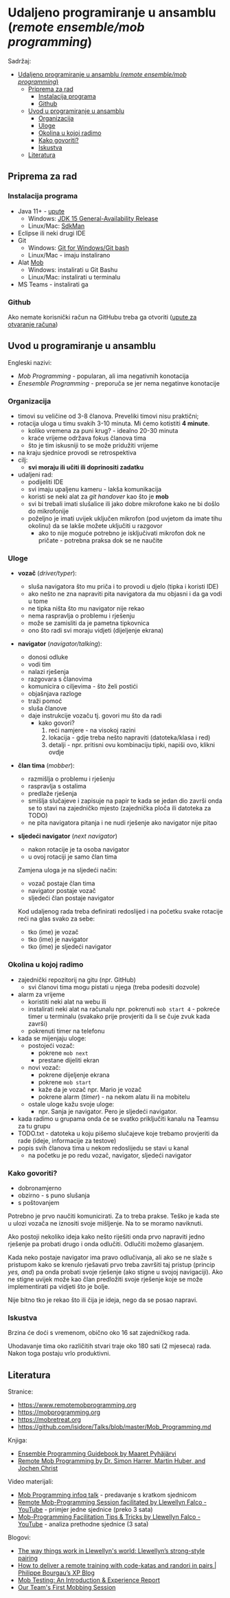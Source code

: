 # Udaljeno programiranje u ansamblu (*remote ensemble/mob programming*)

Sadržaj:
<!-- TOC -->

- [Udaljeno programiranje u ansamblu (*remote ensemble/mob programming*)](#udaljeno-programiranje-u-ansamblu-remote-ensemblemob-programming)
  - [Priprema za rad](#priprema-za-rad)
    - [Instalacija programa](#instalacija-programa)
    - [Github](#github)
  - [Uvod u programiranje u ansamblu](#uvod-u-programiranje-u-ansamblu)
    - [Organizacija](#organizacija)
    - [Uloge](#uloge)
    - [Okolina u kojoj radimo](#okolina-u-kojoj-radimo)
    - [Kako govoriti?](#kako-govoriti)
    - [Iskustva](#iskustva)
  - [Literatura](#literatura)

<!-- /TOC -->

## Priprema za rad

### Instalacija programa

- Java 11+ - [upute](https://www.fer.unizg.hr/_download/repository/01.1-Podesavanje_varijabli_okruzenja.pdf)
  - Windows: [JDK 15 General-Availability Release](https://jdk.java.net/15/)
  - Linux/Mac: [SdkMan](https://sdkman.io)
- Eclipse ili neki drugi IDE
- Git
  - Windows: [Git for Windows/Git bash](https://git-scm.com/download/win)
  - Linux/Mac - imaju instalirano
- Alat [Mob](https://mob.sh)
  - Windows: instalirati u Git Bashu
  - Linux/Mac: instalirati u terminalu
- MS Teams - instalirati ga

### Github

Ako nemate korisnički račun na GitHubu treba ga otvoriti ([upute za otvaranje računa](https://docs.github.com/en/free-pro-team@latest/github/getting-started-with-github/signing-up-for-a-new-github-account))

## Uvod u programiranje u ansamblu

Engleski nazivi:

- *Mob Programming* - popularan, ali ima negativnih konotacija
- *Enesemble Programming* - preporuča se jer nema negatinve konotacije

### Organizacija

- timovi su veličine od 3-8 članova. Preveliki timovi nisu praktični;
- rotacija uloga u timu svakih 3-10 minuta. Mi ćemo kotistiti **4 minute**.
  - koliko vremena za puni krug? - idealno 20-30 minuta
  - kraće vrijeme održava fokus članova tima
  - što je tim iskusniji to se može pridužiti vrijeme
- na kraju sjednice provodi se retrospektiva
- cilj:
  - **svi moraju ili učiti ili doprinositi zadatku**
- udaljeni rad:
  - podijeliti IDE
  - svi imaju upaljenu kameru - lakša komunikacija
  - koristi se neki alat za *git handover* kao što je **mob**
  - svi bi trebali imati slušalice ili jako dobre mikrofone kako ne bi došlo do mikrofonije
  - poželjno je imati uvijek uključen mikrofon (pod uvjetom da imate tihu okolinu) da se lakše možete uključiti u razgovor
    - ako to nije moguće potrebno je isključivati mikrofon dok ne pričate - potrebna praksa dok se ne naučite

### Uloge

- **vozač** (*driver/typer*):
  - sluša navigatora što mu priča i to provodi u djelo (tipka i koristi IDE)
  - ako nešto ne zna napraviti pita navigatora da mu objasni i da ga vodi u tome
  - ne tipka ništa što mu navigator nije rekao
  - nema raspravlja o problemu i rješenju
  - može se zamisliti da je pametna tipkovnica
  - ono što radi svi moraju vidjeti (dijeljenje ekrana)
- **navigator** (*navigator/talking*):
  - donosi odluke
  - vodi tim
  - nalazi rješenja
  - razgovara s članovima
  - komunicira o ciljevima - što želi postići
  - objašnjava razloge
  - traži pomoć
  - sluša članove
  - daje instrukcije vozaču tj. govori mu što da radi
    - kako govori?
      1. reći namjere - na visokoj razini
      2. lokacija - gdje treba nešto napraviti (datoteka/klasa i red)
      3. detalji - npr. pritisni ovu kombinaciju tipki, napiši ovo, klikni ovdje
- **član tima** (*mobber*):
  - razmišlja o problemu i rješenju
  - raspravlja s ostalima
  - predlaže rješenja
  - smišlja slučajeve i zapisuje na papir te kada se jedan dio završi onda se to stavi na zajedničko mjesto (zajednička ploča ili datoteka za TODO)
  - ne pita navigatora pitanja i ne nudi rješenje ako navigator nije pitao
- **sljedeći navigator** (*next navigator*)
  - nakon rotacije je ta osoba navigator
  - u ovoj rotaciji je samo član tima

  Zamjena uloga je na sljedeći način:
  
  - vozač postaje član tima
  - navigator postaje vozač
  - sljedeći član postaje navigator

  Kod udaljenog rada treba definirati redoslijed i na početku svake rotacije reći na glas svako za sebe:
  - tko (ime) je vozač
  - tko (ime) je navigator
  - tko (ime) je sljedeći navigator

### Okolina u kojoj radimo

- zajednički repozitorij na gitu (npr. GitHub)
  - svi članovi tima mogu pistati u njega (treba podesiti dozvole)
- alarm za vrijeme
  - koristiti neki alat na webu ili
  - instalirati neki alat na računalu npr. pokrenuti `mob start 4` - pokreće timer u terminalu (svakako prije provjeriti da li se čuje zvuk kada završi)
  - pokrenuti timer na telefonu
- kada se mijenjaju uloge:
  - postojeći vozač:
    - pokrene `mob next`
    - prestane dijeliti ekran
  - novi vozač:
    - pokrene dijeljenje ekrana
    - pokrene `mob start`
    - kaže da je vozač npr. Mario je vozač
    - pokrene alarm (*timer*) - na nekom alatu ili na mobitelu
  - ostale uloge kažu svoje uloge:
    - npr. Sanja je navigator. Pero je sljedeći navigator.
- kada radimo u grupama onda će se svatko priključiti kanalu na Teamsu za tu grupu
- TODO.txt - datoteka u koju pišemo slučajeve koje trebamo provjeriti da rade (ideje, informacije za testove)
- popis svih članova tima u nekom redoslijedu se stavi u kanal
  - na početku je po redu vozač, navigator, sljedeći navigator

### Kako govoriti?

- dobronamjerno
- obzirno - s puno slušanja
- s poštovanjem

Potrebno je prvo naučiti komunicirati. Za to treba prakse. Teško je kada ste u ulozi vozača ne iznositi svoje mišljenje. Na to se moramo naviknuti.

Ako postoji nekoliko ideja kako nešto riješiti onda prvo napraviti jedno rješenje pa probati drugo i onda odlučiti. Odlučiti možemo glasanjem.

Kada neko postaje navigator ima pravo odlučivanja, ali ako se ne slaže s pristupom kako se krenulo rješavati prvo treba završiti taj pristup (princip *yes, and*) pa onda probati svoje rješenje (ako stigne u svojoj navigaciji). Ako ne stigne uvijek može kao član predložiti svoje rješenje koje se može implementirati pa vidjeti što je bolje.

Nije bitno tko je rekao što ili čija je ideja, nego da se posao napravi.

### Iskustva

Brzina će doći s vremenom, obično oko 16 sat zajedničkog rada.

Uhodavanje tima oko različitih stvari traje oko 180 sati (2 mjeseca) rada. Nakon toga postaju vrlo produktivni.

## Literatura

Stranice:

- https://www.remotemobprogramming.org
- https://mobprogramming.org
- https://mobretreat.org
- https://github.com/isidore/Talks/blob/master/Mob_Programming.md

Knjiga:

- [Ensemble Programming Guidebook by Maaret Pyhäjärvi](https://mobprogrammingguidebook.xyz)
- [Remote Mob Programming by Dr. Simon Harrer, Martin Huber, and Jochen Christ](https://leanpub.com/remotemobprogramming)

Video materijali:

- [Mob Programming infoq talk](https://www.infoq.com/presentations/mob-programming/) - predavanje s kratkom sjednicom
- [Remote Mob-Programming Session facilitated by Llewellyn Falco - YouTube](https://www.youtube.com/watch?v=43DNMcwR3bk) - primjer jedne sjednice (preko 3 sata)
- [Mob-Programming Facilitation Tips & Tricks by Llewellyn Falco - YouTube](https://www.youtube.com/watch?v=ZYeM_lYJc7w) - analiza prethodne sjednice (3 sata)

Blogovi:

- [The way things work in Llewellyn's world: Llewellyn’s strong-style pairing](http://llewellynfalco.blogspot.com/2014/06/llewellyns-strong-style-pairing.html)
- [How to deliver a remote training with code-katas and randori in pairs | Philippe Bourgau’s XP Blog](http://philippe.bourgau.net/how-to-deliver-a-remote-training-with-code-katas-and-randori-in-pairs/)
- [Mob Testing: An Introduction & Experience Report](https://www.ministryoftesting.com/dojo/lessons/mob-testing-an-introduction-experience-report)
- [Our Team's First Mobbing Session](https://www.lisihocke.com/2017/04/our-teams-first-mobbing-session.html)
